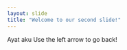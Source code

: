 ```yaml
---
layout: slide
title: "Welcome to our second slide!"
---
```

Ayat aku
Use the left arrow to go back!
